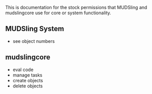This is documentation for the stock permissions that MUDSling and mudslingcore
use for core or system functionality.

MUDSling System
---------------
* see object numbers

mudslingcore
------------
* eval code
* manage tasks
* create objects
* delete objects
